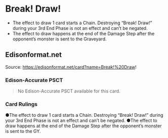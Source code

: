 # Break! Draw!

*   The effect to draw 1 card starts a Chain. Destroying “Break! Draw!” during your 3rd End Phase is not an effect and can’t be negated.
*   The effect to draw happens at the end of the Damage Step after the opponent’s monster is sent to the Graveyard.

## Edisonformat.net

Source: https://edisonformat.net/card?name=Break!%20Draw!

### Edison-Accurate PSCT

> No Edison-Accurate PSCT available for this card.

### Card Rulings

●The effect to draw 1 card starts a Chain. Destroying “Break! Draw!” during your 3rd End Phase is not an effect and can’t be negated.
●The effect to draw happens at the end of the Damage Step after the opponent’s monster is sent to the GY.
            